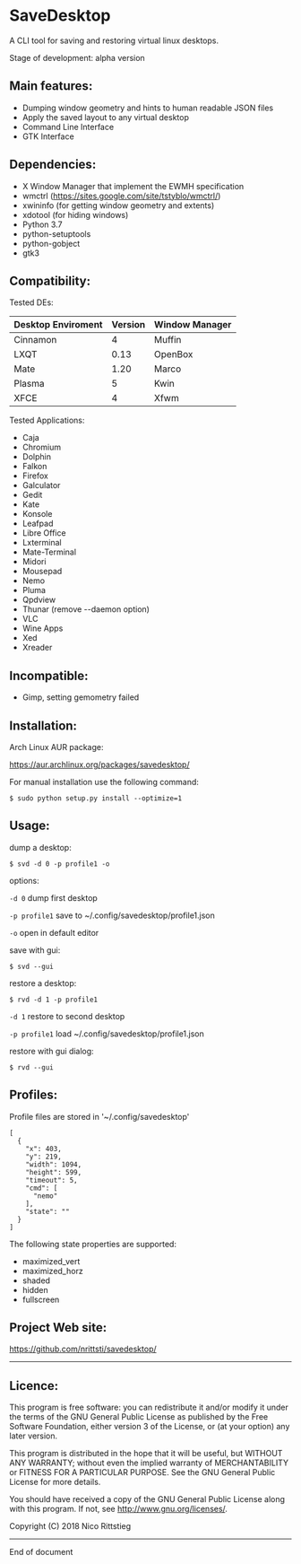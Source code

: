 # SaveDesktop

A CLI tool for saving and restoring virtual linux desktops.

Stage of development: alpha version


Main features: 
-------------------
  - Dumping window geometry and hints to human readable JSON files
  - Apply the saved layout to any virtual desktop
  - Command Line Interface
  - GTK Interface
  
Dependencies:
----------------------

 - X Window Manager that implement the EWMH specification
 - wmctrl (https://sites.google.com/site/tstyblo/wmctrl/)
 - xwininfo (for getting window geometry and extents)
 - xdotool (for hiding windows)
 - Python 3.7
 - python-setuptools
 - python-gobject
 - gtk3

Compatibility:
--------------------------

Tested DEs:

| Desktop Enviroment | Version | Window Manager |
|--------------------|---------|----------------|
| Cinnamon           | 4       | Muffin         |
| LXQT               | 0.13    | OpenBox        |
| Mate               | 1.20    | Marco          |
| Plasma             | 5       | Kwin           |
| XFCE               | 4       | Xfwm           |


Tested Applications:

- Caja
- Chromium
- Dolphin
- Falkon
- Firefox
- Galculator 
- Gedit
- Kate
- Konsole
- Leafpad
- Libre Office
- Lxterminal
- Mate-Terminal
- Midori
- Mousepad
- Nemo
- Pluma
- Qpdview
- Thunar (remove --daemon option)
- VLC
- Wine Apps
- Xed
- Xreader

Incompatible:
--------------------------

- Gimp, setting gemometry failed

Installation:
--------------------------

Arch Linux AUR package:

https://aur.archlinux.org/packages/savedesktop/

For manual installation use the following command:

```
$ sudo python setup.py install --optimize=1
```

Usage:
--------------------------

dump a desktop:

```
$ svd -d 0 -p profile1 -o
```
options:

`-d 0` dump first desktop

`-p profile1` save to ~/.config/savedesktop/profile1.json 

`-o` open in default editor

save with gui:

```
$ svd --gui
```

restore a desktop:

```
$ rvd -d 1 -p profile1
```

`-d 1` restore to second desktop

`-p profile1` load ~/.config/savedesktop/profile1.json

restore with gui dialog:

```
$ rvd --gui
```

Profiles:
--------------------

Profile files are stored in '~/.config/savedesktop'

```
[
  {
    "x": 403,
    "y": 219,
    "width": 1094,
    "height": 599,
    "timeout": 5,
    "cmd": [
      "nemo"
    ],
    "state": ""
  }
]
```

The following state properties are supported:
- maximized_vert
- maximized_horz
- shaded
- hidden
- fullscreen

Project Web site:
--------------------

https://github.com/nrittsti/savedesktop/

--------------------------------------------------------------------------------
Licence:
--------------------------------------------------------------------------------
 

This program is free software:
you can redistribute it and/or modify it under the terms of the GNU General Public License
as published by the Free Software Foundation,
either version 3 of the License, or (at your option) any later version.

This program is distributed in the hope that it will be useful,
but WITHOUT ANY WARRANTY; without even the implied warranty of MERCHANTABILITY or FITNESS FOR A PARTICULAR PURPOSE.
See the GNU General Public License for more details.

You should have received a copy of the GNU General Public License along with this program.
If not, see <http://www.gnu.org/licenses/>.

Copyright (C) 2018 Nico Rittstieg

--------------------------------------------------------------------------------
End of document